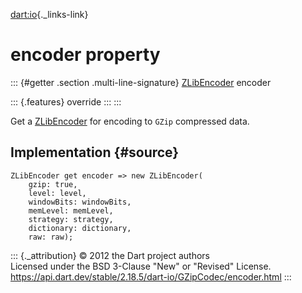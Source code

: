 [dart:io](../../dart-io/dart-io-library){._links-link}

encoder property
================

::: {#getter .section .multi-line-signature}
[ZLibEncoder](../zlibencoder-class) encoder

::: {.features}
override
:::
:::

Get a [ZLibEncoder](../zlibencoder-class) for encoding to `GZip`
compressed data.

Implementation {#source}
--------------

``` {.language-dart data-language="dart"}
ZLibEncoder get encoder => new ZLibEncoder(
    gzip: true,
    level: level,
    windowBits: windowBits,
    memLevel: memLevel,
    strategy: strategy,
    dictionary: dictionary,
    raw: raw);
```

::: {._attribution}
© 2012 the Dart project authors\
Licensed under the BSD 3-Clause \"New\" or \"Revised\" License.\
<https://api.dart.dev/stable/2.18.5/dart-io/GZipCodec/encoder.html>
:::
